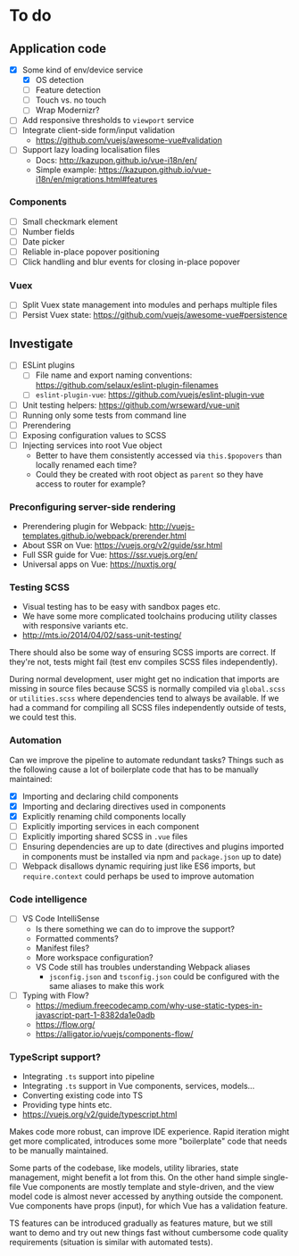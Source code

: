 
# To do

## Application code

- [x] Some kind of env/device service
	- [x] OS detection
	- [ ] Feature detection
	- [ ] Touch vs. no touch
	- [ ] Wrap Modernizr?
- [ ] Add responsive thresholds to `viewport` service
- [ ] Integrate client-side form/input validation
	- https://github.com/vuejs/awesome-vue#validation
- [ ] Support lazy loading localisation files
	- Docs: http://kazupon.github.io/vue-i18n/en/
	- Simple example: https://kazupon.github.io/vue-i18n/en/migrations.html#features

### Components

- [ ] Small checkmark element
- [ ] Number fields
- [ ] Date picker
- [ ] Reliable in-place popover positioning
- [ ] Click handling and blur events for closing in-place popover

### Vuex

- [ ] Split Vuex state management into modules and perhaps multiple files
- [ ] Persist Vuex state: https://github.com/vuejs/awesome-vue#persistence

## Investigate

- [ ] ESLint plugins
	- [ ] File name and export naming conventions: https://github.com/selaux/eslint-plugin-filenames
	- [ ] `eslint-plugin-vue`: https://github.com/vuejs/eslint-plugin-vue
- [ ] Unit testing helpers: https://github.com/wrseward/vue-unit
- [ ] Running only some tests from command line
- [ ] Prerendering
- [ ] Exposing configuration values to SCSS
- [ ] Injecting services into root Vue object
	- Better to have them consistently accessed via `this.$popovers` than locally renamed each time?
	- Could they be created with root object as `parent` so they have access to router for example?

### Preconfiguring server-side rendering

- Prerendering plugin for Webpack: http://vuejs-templates.github.io/webpack/prerender.html
- About SSR on Vue: https://vuejs.org/v2/guide/ssr.html
- Full SSR guide for Vue: https://ssr.vuejs.org/en/
- Universal apps on Vue: https://nuxtjs.org/

### Testing SCSS

- Visual testing has to be easy with sandbox pages etc.
- We have some more complicated toolchains producing utility classes with responsive variants etc.
- http://mts.io/2014/04/02/sass-unit-testing/

There should also be some way of ensuring SCSS imports are correct. If they're not, tests might fail (test env compiles SCSS files independently).

During normal development, user might get no indication that imports are missing in source files because SCSS is normally compiled via `global.scss` or `utilities.scss` where dependencies tend to always be available. If we had a command for compiling all SCSS files independently outside of tests, we could test this.

### Automation

Can we improve the pipeline to automate redundant tasks? Things such as the following cause a lot of boilerplate code that has to be manually maintained:

- [x] Importing and declaring child components
- [x] Importing and declaring directives used in components
- [x] Explicitly renaming child components locally
- [ ] Explicitly importing services in each component
- [ ] Explicitly importing shared SCSS in `.vue` files
- [ ] Ensuring dependencies are up to date (directives and plugins imported in components must be installed via npm and `package.json` up to date)
- [ ] Webpack disallows dynamic requiring just like ES6 imports, but `require.context` could perhaps be used to improve automation

### Code intelligence

- [ ] VS Code IntelliSense
	- Is there something we can do to improve the support?
	- Formatted comments?
	- Manifest files?
	- More workspace configuration?
	- VS Code still has troubles understanding Webpack aliases
		- `jsconfig.json` and `tsconfig.json` could be configured with the same aliases to make this work
- [ ] Typing with Flow?
	- https://medium.freecodecamp.com/why-use-static-types-in-javascript-part-1-8382da1e0adb
	- https://flow.org/
	- https://alligator.io/vuejs/components-flow/

### TypeScript support?

- Integrating `.ts` support into pipeline
- Integrating `.ts` support in Vue components, services, models...
- Converting existing code into TS
- Providing type hints etc.
- https://vuejs.org/v2/guide/typescript.html

Makes code more robust, can improve IDE experience. Rapid iteration might get more complicated, introduces some more "boilerplate" code that needs to be manually maintained.

Some parts of the codebase, like models, utility libraries, state management, might benefit a lot from this. On the other hand simple single-file Vue components are mostly template and style-driven, and the view model code is almost never accessed by anything outside the component. Vue components have props (input), for which Vue has a validation feature.

TS features can be introduced gradually as features mature, but we still want to demo and try out new things fast without cumbersome code quality requirements (situation is similar with automated tests).

